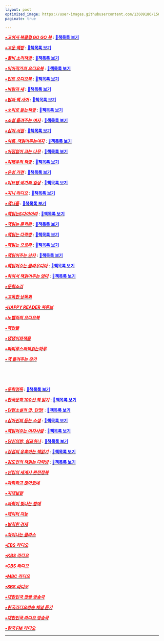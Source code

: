 ```yaml
---
layout: post
optimized_image: https://user-images.githubusercontent.com/13609186/158834851-5c5d7736-001b-448d-8bb6-eb99f2f16233.jpg
paginate: true

---
```


[<span style="color:red">***▪고여사 북클럽 GO GO 북***</span>](https://www.youtube.com/channel/UCOHiRkYSR4Y2ig_Ytg2WBsA) : [<span style="color:blue">**📖책목록 보기**</span>](https://raw.githubusercontent.com/choijangwook/cjw/master/_posts/book/%EA%B3%A0%EC%97%AC%EC%82%AC%20%EB%B6%81%ED%81%B4%EB%9F%BD%20GO%20GO%20%EB%B6%81%2Cmd) <br>

[<span style="color:red">***▪고운 책방***</span>](https://www.youtube.com/channel/UCVXWe1XVeBkzFim5HTkA60w/videos) : [<span style="color:blue">**📖책목록 보기**</span>](https://raw.githubusercontent.com/choijangwook/cjw/master/_posts/book/%EA%B3%A0%EC%9A%B4%20%EC%B1%85%EB%B0%A9.md) <br>

[<span style="color:red">***▪꿀비 소리책방***</span>](https://www.youtube.com/channel/UCvfnKjZ5J5mMjJA6k9N5E9w/videos) : [<span style="color:blue">**📖책목록 보기**</span>](https://raw.githubusercontent.com/choijangwook/cjw/master/_posts/book/%EA%BF%80%EB%B9%84%20%EC%86%8C%EB%A6%AC%EC%B1%85%EB%B0%A9.md) <br>

[<span style="color:red">***▪미아작가의 오디오북***</span>](https://www.youtube.com/c/miawriting/featured) : [<span style="color:blue">**📖책목록 보기**</span>](https://raw.githubusercontent.com/choijangwook/cjw/master/_posts/book/%EB%AF%B8%EC%95%84%EC%9E%91%EA%B0%80%EC%9D%98%20%EC%98%A4%EB%94%94%EC%98%A4%EB%B6%81.md) <br>

[<span style="color:red">***▪민트 오디오북***</span>](https://www.youtube.com/c/%EB%AF%BC%ED%8A%B8%EC%98%A4%EB%94%94%EC%98%A4%EB%B6%81/videos) : [<span style="color:blue">**📄책목록 보기**</span>](https://raw.githubusercontent.com/choijangwook/cjw/master/_posts/book/%EB%AF%BC%ED%8A%B8%20%EC%98%A4%EB%94%94%EC%98%A4%EB%B6%81.md) <br>

[<span style="color:red">***▪바람과 새***</span>](https://www.youtube.com/channel/UC19FOk_NOA9Ir-5ygozEbBA/videos) : [<span style="color:blue">**📖책목록 보기**</span>](https://raw.githubusercontent.com/choijangwook/cjw/master/_posts/book/%EB%B0%94%EB%9E%8C%EA%B3%BC%20%EC%83%88) <br>
 
[<span style="color:red">***▪밤과 책 사이***</span>](https://www.youtube.com/channel/UCtDs-cvApaYZyjg9ZUXW1yw/videos)  : [<span style="color:blue">**📖책목록 보기**</span>](https://raw.githubusercontent.com/choijangwook/cjw/master/_posts/book/%EB%B0%A4%EA%B3%BC%20%EC%B1%85%20%EC%82%AC%EC%9D%B4) <br>

[<span style="color:red">***▪소리로 듣는책방***</span>](https://www.youtube.com/channel/UCoQ-q2CZ3Zqd7KfjcFBZGIQ) : [<span style="color:blue">**📖책목록 보기**</span>](https://raw.githubusercontent.com/choijangwook/cjw/master/_posts/book/%EC%86%8C%EB%A6%AC%EB%A1%9C%20%EB%93%A3%EB%8A%94%EC%B1%85%EB%B0%A9) <br>

[<span style="color:red">***▪소설 들려주는 여자***</span>](https://www.youtube.com/channel/UCB8dVWE8PDnZl_zibUdLJ9w)  : [<span style="color:blue">**📖책목록 보기**</span>](https://raw.githubusercontent.com/choijangwook/cjw/master/_posts/book/%EC%86%8C%EC%84%A4%20%EB%93%A4%EB%A0%A4%EC%A3%BC%EB%8A%94%20%EC%97%AC%EC%9E%90) <br>

[<span style="color:red">***▪심야 서점***</span>](https://www.youtube.com/channel/UCAa90RXWUC92BFcyK5sc1fA/videos)  : [<span style="color:blue">**📖책목록 보기**</span>](https://raw.githubusercontent.com/choijangwook/cjw/master/_posts/book/%EC%8B%AC%EC%95%BC%20%EC%84%9C%EC%A0%90) <br>

[<span style="color:red">***▪아름_책읽어주는여자***</span>](https://www.youtube.com/channel/UCacumpfTvxBe7IZDQqMjg0Q/videos) : [<span style="color:blue">**📖책목록 보기**</span>](https://raw.githubusercontent.com/choijangwook/cjw/master/_posts/book/%EC%95%84%EB%A6%84%EB%8B%A4%EC%9A%B4%EC%84%A0%EB%AC%BC%20%EC%B1%85%EC%9D%BD%EC%96%B4%EC%A3%BC%EB%8A%94%EC%97%AC%EC%9E%90) <br>
 
[<span style="color:red">***▪아낌없이 크는 나무***</span>](https://www.youtube.com/c/%EC%95%84%EB%82%8C%EC%97%86%EC%9D%B4%ED%81%AC%EB%8A%94%EB%82%98%EB%AC%B4%EC%95%84%ED%81%AC%EB%82%98/videos) : [<span style="color:blue">**📖책목록 보기**</span>](https://raw.githubusercontent.com/choijangwook/cjw/master/_posts/book/%EC%95%84%EB%82%8C%EC%97%86%EC%9D%B4%20%ED%81%AC%EB%8A%94%20%EB%82%98%EB%AC%B4) <br>
 
[<span style="color:red">***▪여배우의 책방***</span>](https://www.youtube.com/channel/UC_XR-igVnkqf2A3lEpye-mQ)  : [<span style="color:blue">**📖책목록 보기**</span>](https://raw.githubusercontent.com/choijangwook/cjw/master/_posts/book/%EC%97%AC%EB%B0%B0%EC%9A%B0%EC%9D%98%20%EC%B1%85%EB%B0%A9) <br>

[<span style="color:red">***▪유성 가면***</span>](https://www.youtube.com/channel/UCmvVXhSDhkYNTuUgqMdQYPA/videos)  : [<span style="color:blue">**📖책목록 보기**</span>](https://raw.githubusercontent.com/choijangwook/cjw/master/_posts/book/%EC%9C%A0%EC%84%B1%20%EA%B0%80%EB%A9%B4) <br>

[<span style="color:red">***▪이묘영 작가의 일상***</span>](https://www.youtube.com/channel/UCiNukTGkOEbBR6jri_NCcUg/videos)  : [<span style="color:blue">**📖책목록 보기**</span>](https://raw.githubusercontent.com/choijangwook/cjw/master/_posts/book/%EC%9D%B4%EB%AC%98%EC%98%81%20%EC%9E%91%EA%B0%80%EC%9D%98%20%EC%9D%BC%EC%83%81) <br>

[<span style="color:red">***▪지니 라디오***</span>](https://www.youtube.com/c/%EC%A7%80%EB%8B%88%EB%9D%BC%EB%94%94%EC%98%A4)  : [<span style="color:blue">**📖책목록 보기**</span>](https://raw.githubusercontent.com/choijangwook/cjw/master/_posts/book/%EC%A7%80%EB%8B%88%20%EB%9D%BC%EB%94%94%EC%98%A4) <br>

[<span style="color:red">***▪책나들***</span>](https://www.youtube.com/c/%EC%B1%85%EC%9D%BD%EB%8A%94%EB%8B%A4%EB%9D%BD%EB%B0%A9/videos) : [<span style="color:blue">**📄책목록 보기**</span>](https://raw.githubusercontent.com/choijangwook/cjw/master/_posts/book/%EC%B1%85%EB%82%98%EB%93%A4) <br>

[<span style="color:red">***▪책읽는S다이어리***</span>](https://www.youtube.com/channel/UCd9UbhCFQ7-B4jHXQ_y0-Lw/video)  : [<span style="color:blue">**📖책목록 보기**</span>](https://raw.githubusercontent.com/choijangwook/cjw/master/_posts/book/%EC%B1%85%EC%9D%BD%EB%8A%94S%EB%8B%A4%EC%9D%B4%EC%96%B4%EB%A6%AC) <br>

[<span style="color:red">***▪책읽는 문학관***</span>](https://www.youtube.com/channel/UCjDiZXQVpRy2NQHHXW2JeKQ)  : [<span style="color:blue">**📖책목록 보기**</span>](https://raw.githubusercontent.com/choijangwook/cjw/master/_posts/book/%EC%B1%85%EC%9D%BD%EB%8A%94%20%EB%AC%B8%ED%95%99%EA%B4%80) <br>

[<span style="color:red">***▪책읽는 다락방***</span>](https://www.youtube.com/c/%EC%B1%85%EC%9D%BD%EB%8A%94%EB%8B%A4%EB%9D%BD%EB%B0%A9/videos)  : [<span style="color:blue">**📖책목록 보기**</span>](https://raw.githubusercontent.com/choijangwook/cjw/master/_posts/book/%EC%B1%85%EC%9D%BD%EB%8A%94%20%EB%8B%A4%EB%9D%BD%EB%B0%A9) <br>
 
[<span style="color:red">***▪책읽는 오로라***</span>](https://www.youtube.com/channel/UCERdItb-rWZnWpVItN9tA0A/videos)  : [<span style="color:blue">**📖책목록 보기**</span>](https://raw.githubusercontent.com/choijangwook/cjw/master/_posts/book/%EC%B1%85%EC%9D%BD%EB%8A%94%20%EC%98%A4%EB%A1%9C%EB%9D%BC) <br>

[<span style="color:red">***▪책읽어주는 남자***</span>](https://www.youtube.com/channel/UCJxz6WMOMGVGR-QQrOIfhaQ/videos) : [<span style="color:blue">**📖책목록 보기**</span>](https://raw.githubusercontent.com/choijangwook/cjw/master/_posts/book/%EC%B1%85%EC%9D%BD%EC%96%B4%EC%A3%BC%EB%8A%94%20%EB%82%A8%EC%9E%90) <br>
 
[<span style="color:red">***▪책읽어주는 클라우디아***</span>](https://www.youtube.com/channel/UC77JnRED3PLZBwb2NMx04Ow)  : [<span style="color:blue">**📖책목록 보기**</span>](https://raw.githubusercontent.com/choijangwook/cjw/master/_posts/book/%EC%B1%85%EC%9D%BD%EC%96%B4%EC%A3%BC%EB%8A%94%20%ED%81%B4%EB%9D%BC%EC%9A%B0%EB%94%94%EC%95%84) <br>

[<span style="color:red">***▪하여서 책읽어주는 엄마***</span>](https://www.youtube.com/c/HaYeoSeoReadingMom) : [<span style="color:blue">**📖책목록 보기**</span>](https://raw.githubusercontent.com/choijangwook/cjw/master/_posts/book/%ED%95%98%EC%97%AC%EC%84%9C%20%EC%B1%85%EC%9D%BD%EC%96%B4%EC%A3%BC%EB%8A%94%20%EC%97%84%EB%A7%88) <br>

[<span style="color:red">***▪문학소리***</span>](https://www.youtube.com/c/munhaksori/videos)<br>

[<span style="color:red">***▪고독한 낭독회***</span>](https://www.youtube.com/channel/UClkZfse00Rl226AJ7V5Hl4w/videos)<br>

[<span style="color:red">***▪HAPPY READER 북튜브***</span>](https://www.youtube.com/channel/UCUHxbIttgoOqQWEnQZo2k5A/videos)<br>

[<span style="color:red">***▪노벨라의 오디오북***</span>](https://www.youtube.com/c/%EB%85%B8%EB%B2%A8%EB%9D%BC%EC%9D%98%EC%98%A4%EB%94%94%EC%98%A4%EB%B6%81/videos)<br>

[<span style="color:red">***▪책안뜰***</span>](https://www.youtube.com/channel/UCT_mYEtyCw4G60R1FMV0pOg/videos)<br>

[<span style="color:red">***▪댕댕이와책을***</span>](https://www.youtube.com/channel/UC7w3lmH-NxpFUcpa5KDoWHA/videos)<br>

[<span style="color:red">***▪파피루스의책읽는하루***</span>](https://www.youtube.com/c/%ED%8C%8C%ED%94%BC%EB%A3%A8%EC%8A%A4%EC%9D%98%EC%B1%85%EC%9D%BD%EB%8A%94%ED%95%98%EB%A3%A8ASMR/videos)<br>

[<span style="color:red">***▪책 들려주는 창가***</span>](https://www.youtube.com/channel/UC2hHqc8QY1A1XGN3vlQjRcg/videos)<br>

<br>
<br>
<br>

[<span style="color:red">***▪문학정독***</span>](https://www.podbbang.com/channels/1778908) : [<span style="color:blue">**📖책목록 보기**</span>](https://raw.githubusercontent.com/choijangwook/cjw/master/_posts/radio%20book/%EB%AC%B8%ED%95%99%EC%A0%95%EB%8F%85.md) <br>

[<span style="color:red">***▪한국문학 100선 책 읽기***</span>](https://www.podbbang.com/channels/17589) : [<span style="color:blue">**📖책목록 보기**</span>](https://raw.githubusercontent.com/choijangwook/cjw/master/_posts/radio%20book/%ED%95%9C%EA%B5%AD%EB%AC%B8%ED%95%99%20100%EC%84%A0%20%EC%B1%85%EC%9D%BD%EA%B8%B0.md) <br>

[<span style="color:red">***▪단편소설의 맛, 단맛!***</span>](https://www.podbbang.com/channels/9502) : [<span style="color:blue">**📖책목록 보기**</span>](https://raw.githubusercontent.com/choijangwook/cjw/master/_posts/radio%20book/%EB%8B%A8%ED%8E%B8%EC%86%8C%EC%84%A4%EC%9D%98%20%EB%A7%9B%20%EB%8B%A8%EB%A7%9B.md) <br>

[<span style="color:red">***▪심아진의 듣는 소설***</span>](https://www.podbbang.com/channels/10041) : [<span style="color:blue">**📖책목록 보기**</span>](https://raw.githubusercontent.com/choijangwook/cjw/master/_posts/radio%20book/%EC%8B%AC%EC%95%84%EC%A7%84%EC%9D%98%20%EB%93%A3%EB%8A%94%20%EC%86%8C%EC%84%A4.md) <br>

[<span style="color:red">***▪책읽어주는 여자사람***</span>](https://www.podbbang.com/channels/10778) : [<span style="color:blue">**📖책목록 보기**</span>](https://raw.githubusercontent.com/choijangwook/cjw/master/_posts/radio%20book/%EC%B1%85%20%EC%9D%BD%EC%96%B4%EC%A3%BC%EB%8A%94%20%EC%97%AC%EC%9E%90%EC%82%AC%EB%9E%8C.md) <br>

[<span style="color:red">***▪당신의밤, 쉼표하나***</span>](https://www.podbbang.com/channels/1775811) : [<span style="color:blue">**📖책목록 보기**</span>](https://raw.githubusercontent.com/choijangwook/cjw/master/_posts/radio%20book/%EB%8B%B9%EC%8B%A0%EC%9D%98%EB%B0%A4%20%EC%89%BC%ED%91%9C%ED%95%98%EB%82%98.md) <br>

[<span style="color:red">***▪강섬의 유혹하는 책읽기***</span>](https://www.podbbang.com/channels/3583) : [<span style="color:blue">**📖책목록 보기**</span>](https://raw.githubusercontent.com/choijangwook/cjw/master/_posts/radio%20book/%EA%B0%95%EC%84%AC%EC%9D%98%20%EC%9C%A0%ED%98%B9%ED%95%98%EB%8A%94%20%EC%B1%85%EC%9D%BD%EA%B8%B0.md) <br>

[<span style="color:red">***▪김도연의 책읽는 다락방***</span>](https://www.podty.me/cast/174403) : [<span style="color:blue">**📖책목록 보기**</span>](https://raw.githubusercontent.com/choijangwook/cjw/master/_posts/radio%20book/%EA%B9%80%EB%8F%84%EC%97%B0%EC%9D%98%20%EC%B1%85%EC%9D%BD%EB%8A%94%20%EB%8B%A4%EB%9D%BD%EB%B0%A9.md) <br>

[<span style="color:red">***▪썬킴의 세계사 완전정복***</span>](https://art19.com/shows/worldhistory)<br>

[<span style="color:red">***▪과학하고 앉아있네***</span>](https://www.podbbang.com/channels/6205)<br>

[<span style="color:red">***▪지대넓얕***</span>](https://www.podbbang.com/channels/7418)<br>

[<span style="color:red">***▪과학이 빛나는 밤에***</span>](https://www.podbbang.com/channels/4388)<br>

[<span style="color:red">***▪데이터 지능***</span>](https://www.podbbang.com/channels/15233)<br>

[<span style="color:red">***▪발칙한 경제***</span>](https://www.podbbang.com/channels/9258)<br>

[<span style="color:red">***▪차이나는 클라스***</span>](https://podcasts.google.com/feed/aHR0cDovL2ZlZWRzLmZlZWRidXJuZXIuY29tL2pvaW5zL3RHUFU?sa=X&ved=0CBEQlvsGahcKEwjgjJzopMj2AhUAAAAAHQAAAAAQGw&hl=ko)<br>

[<span style="color:red">***▪EBS 라디오***</span>](https://5easy.ebs.co.kr/aujisik/category/40009567)<br>

[<span style="color:red">***▪KBS 라디오***</span>](https://radio.kbs.co.kr/)<br>

[<span style="color:red">***▪CBS 라디오***</span>](https://www.radio-korea.com/cbs-fm-standard)<br>

[<span style="color:red">***▪MBC 라디오***</span>](https://playvod.imbc.com/Vod/VodPlay?broadcastId=1000661105406100000)<br>

[<span style="color:red">***▪SBS 라디오***</span>](http://www.sbs.co.kr/radio)<br>

[<span style="color:red">***▪대한민국 팟빵 방송국***</span>](https://www.podbbang.com/channel-categories)<br>

[<span style="color:red">***▪한국라디오방송 채널 듣기***</span>](https://radioonline.kr/)<br>

[<span style="color:red">***▪대한민국 라디오 방송국***</span>](https://www.radio-korea.com/)<br>
 
[<span style="color:red">***▪한국 FM 라디오***</span>](https://www.radio-korea.com/)<br>


---
